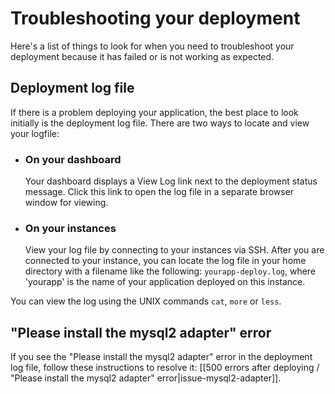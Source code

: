 # Troubleshooting your deployment

Here's a list of things to look for when you need to troubleshoot your deployment because it has failed or is not working as expected.


## Deployment log file

If there is a problem deploying your application, the best place to look initially is the deployment log file. There are two ways to locate and view your logfile:

* ### On your dashboard
  Your dashboard displays a View Log link next to the deployment status message. Click this link to open the log file in a separate browser window for viewing.

* ### On your instances
  View your log file by connecting to your instances via SSH. After you are 
  connected to your instance, you can locate the log file in your home directory 
  with a filename like the following: `yourapp-deploy.log`, where 'yourapp' is the 
  name of your application deployed on this instance.

You can view the log using the UNIX commands `cat`, `more` or `less`.

##  "Please install the mysql2 adapter" error

If you see the "Please install the mysql2 adapter" error in the deployment log file, follow these instructions to resolve it: [[500 errors after deploying / "Please install the mysql2 adapter" error|issue-mysql2-adapter]]. 